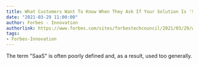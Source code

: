 ```yaml
---
title: What Customers Want To Know When They Ask If Your Solution Is 'SaaS'
date: "2021-03-29 11:00:00"
author: Forbes - Innovation
authorlink: https://www.forbes.com/sites/forbestechcouncil/2021/03/29/what-customers-want-to-know-when-they-ask-if-your-solution-is-saas/
tags:
- Forbes-Innovation
---
```

The term "SaaS" is often poorly defined and, as a result, used too generally.